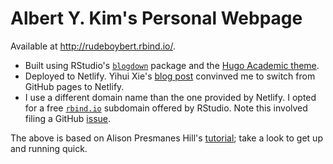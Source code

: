 # Albert Y. Kim's Personal Webpage

Available at <http://rudeboybert.rbind.io/>.

* Built using RStudio's [`blogdown`](https://bookdown.org/yihui/blogdown/) package and the [Hugo Academic theme](https://github.com/gcushen/hugo-academic).
* Deployed to Netlify. Yihui Xie's [blog post](https://yihui.name/en/2017/06/netlify-instead-of-github-pages/) convinved me to switch from GitHub pages to Netlify.
* I use a different domain name than the one provided by Netlify. I opted for a free [`rbind.io`](https://support.rbind.io/) subdomain offered by RStudio. Note this involved filing a GitHub [issue](https://github.com/rbind/support/issues/69).

The above is based on Alison Presmanes Hill's  [tutorial](https://apreshill.rbind.io/post/up-and-running-with-blogdown/); take a look to get up and running quick.
